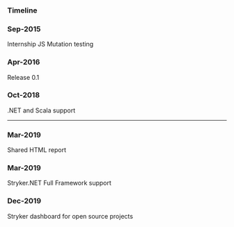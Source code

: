 ### Timeline

 <div class="timeline compact">
  <div class="container left">
    <div class="content">
      <h3>Sep-2015</h3>
      <p>Internship JS Mutation testing</p>
    </div>
  </div>
  <div class="container right">
    <div class="content">
      <h3>Apr-2016</h3>
      <p>Release 0.1</p>
    </div>
  </div>  
  <div class="container left">
    <div class="content">
      <h3>Oct-2018</h3>
      <p>.NET and Scala support</p>
    </div>
  </div>
</div> 

---

 <div class="timeline compact">
  <div class="container left">
    <div class="content">
      <h3>Mar-2019</h3>
      <p>Shared HTML report</p>
    </div>
  </div>
  <div class="container right">
    <div class="content">
      <h3>Mar-2019</h3>
      <p>Stryker.NET Full Framework support</p>
    </div>
  </div>  
  <div class="container left">
    <div class="content">
      <h3>Dec-2019</h3>
      <p>Stryker dashboard for open source projects</p>
    </div>
  </div> 
</div>
  